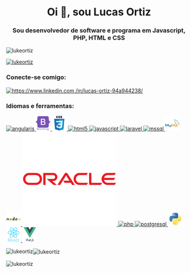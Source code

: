 <h1 align="center">Oi 👋, sou Lucas Ortiz</h1>
<h3 align="center">Sou desenvolvedor de software e programa em Javascript, PHP, HTML e CSS</h3>

<p align= "left"> <img src="https://komarev.com/ghpvc/?username=lukeortiz&label=Profile%20views&color=0e75b6&style=flat" alt="lukeortiz" /> </p>

<p align="left" > <a href="https://github.com/ryo-ma/github-profile-trophy"><img src="https://github-profile-trophy.vercel.app/?username=lukeortiz" alt ="lukeortiz" /></a> </p>

<h3 align="left">Conecte-se comigo:</h3>
<p align="left">
<a href="https://linkedin.com/in/https://www.linkedin.com/in/lucas-ortiz-94a944238/" target="blank"><img align="center" src=" https://raw.githubusercontent.com/rahuldkjain/github-profile-readme-generator/master/src/images/icons/Social/linked-in-alt.svg" alt="https://www.linkedin.com /in/lucas-ortiz-94a944238/" height="30" width="40" /></a>
</p>

<h3 align="left">Idiomas e ferramentas:</h3>
<p align="left"> <a href="https://angular.io" target="_blank" rel="noreferrer"> <img src="https://raw.githubusercontent.com/devicons/devicon /master/icons/angularjs/angularjs-original-wordmark.svg" alt="angularjs" width="40" height="40"/> </a> <a href="https://getbootstrap.com" target ="_blank" rel="noreferrer"> <img src="https://raw.githubusercontent.com/devicons/devicon/master/icons/bootstrap/bootstrap-plain-wordmark.svg" alt="bootstrap" width= "40" height="40"/> </a> <a href="https://www.w3schools.com/css/" target="_blank" rel="noreferrer"><img src="https://raw.githubusercontent.com/devicons/devicon/master/icons/css3/css3-original-wordmark.svg" alt="css3" width="40" height="40"/> </a> <a href="https://www.w3.org/html/" target="_blank" rel="noreferrer"> <img src="https://raw.githubusercontent.com/devicons/ devicon/master/icons/html5/html5-original-wordmark.svg" alt="html5" width="40" height="40"/> </a> <a href="https://developer.mozilla. org/en-US/docs/Web/JavaScript" target="_blank" rel="noreferrer"> <img src="https://raw.githubusercontent.com/devicons/devicon/master/icons/javascript/javascript- original.svg" alt="javascript" width="40" height="40"/> </a> <a href="https://laravel.com/" target="_blank" rel="noreferrer"> <img src="https: //raw.githubusercontent.com/devicons/devicon/master/icons/laravel/laravel-plain-wordmark.svg" alt="laravel" width="40" height="40"/> </a> <a href ="https://www.microsoft.com/en-us/sql-server" target="_blank" rel="noreferrer"> <img src="https://www.svgrepo.com/show/303229/ microsoft-sql-server-logo.svg" alt="mssql" width="40" height="40"/> </a> <a href="https://www.mysql.com/" target=" _blank" rel="noreferrer"> <img src="https://raw.githubusercontent.com/devicons/devicon/master/icons/mysql/mysql-original-wordmark.svg" alt="mysql" width="40" height="40 "/> </a> <a href="https://nodejs.org" target="_blank" rel="noreferrer"> <img src="https://raw.githubusercontent.com/devicons/devicon/ master/icons/nodejs/nodejs-original-wordmark.svg" alt="nodejs" width="40" height="40"/> </a> <a href="https://www.oracle.com/ " target="_blank" rel="noreferrer"> <img src="https://raw.githubusercontent.com/devicons/devicon/master/icons/oracle/oracle-original.svg" alt="oracle"largura="40" altura="40"/> </a> <a href="https://www.php.net" target="_blank" rel="noreferrer"> <img src="https:/ /raw.githubusercontent.com/devicons/devicon/master/icons/php/php-original.svg" alt="php" width="40" height="40"/> </a> <a href="https ://www.postgresql.org" target="_blank" rel="noreferrer"> <img src="https://raw.githubusercontent.com/devicons/devicon/master/icons/postgresql/postgresql-original-wordmark .svg" alt="postgresql" width="40" height="40"/> </a> <a href="https://www.python.org" target="_blank" rel="noreferrer"> <img src="https://raw.githubusercontent.com/devicons/devicon/master/icons/python/python-original.svg" alt="python" width="40" height="40"/ > </a> <a href="https://reactjs.org/" target="_blank" rel="noreferrer"> <img src="https://raw.githubusercontent.com/devicons/devicon/master /icons/react/react-original-wordmark.svg" alt="react" width="40" height="40"/> </a> <a href="https://vuejs.org/" target= "_blank" rel="noreferrer"> <img src="https://raw.githubusercontent.com/devicons/devicon/master/icons/vuejs/vuejs-original-wordmark.svg" alt="vuejs" width="40" altura="40"/> </a> </p>

<p><img align="left" src="https://github-readme-stats.vercel.app/api/top-langs?username=lukeortiz&show_icons=true&locale=en&layout=compact" alt="lukeortiz" /> </p>

<p> <img align="center" src="https://github-readme-stats.vercel.app/api?username=lukeortiz&show_icons=true&locale=en" alt="lukeortiz" /> </p>

<p><img align="center" src="https://github-readme-streak-stats.herokuapp.com/?user=lukeortiz&" alt="lukeortiz" /></p>
